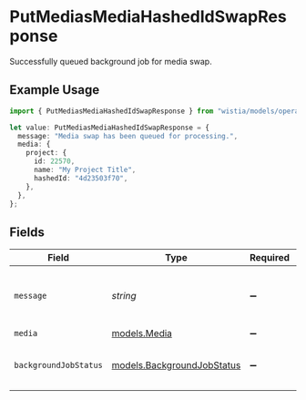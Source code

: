 # PutMediasMediaHashedIdSwapResponse

Successfully queued background job for media swap.

## Example Usage

```typescript
import { PutMediasMediaHashedIdSwapResponse } from "wistia/models/operations";

let value: PutMediasMediaHashedIdSwapResponse = {
  message: "Media swap has been queued for processing.",
  media: {
    project: {
      id: 22570,
      name: "My Project Title",
      hashedId: "4d23503f70",
    },
  },
};
```

## Fields

| Field                                                             | Type                                                              | Required                                                          | Description                                                       | Example                                                           |
| ----------------------------------------------------------------- | ----------------------------------------------------------------- | ----------------------------------------------------------------- | ----------------------------------------------------------------- | ----------------------------------------------------------------- |
| `message`                                                         | *string*                                                          | :heavy_minus_sign:                                                | N/A                                                               | Media swap has been queued for processing.                        |
| `media`                                                           | [models.Media](../../models/media.md)                             | :heavy_minus_sign:                                                | N/A                                                               |                                                                   |
| `backgroundJobStatus`                                             | [models.BackgroundJobStatus](../../models/backgroundjobstatus.md) | :heavy_minus_sign:                                                | Status of the background job.                                     |                                                                   |